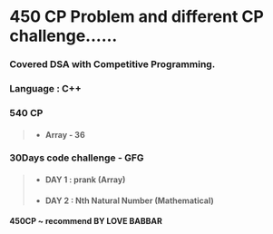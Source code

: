 # 450 CP Problem and different CP challenge......

### Covered DSA with Competitive Programming.

### Language : C++

### 540 CP 
> * ####  Array - 36

### 30Days code challenge - GFG
> * #### DAY 1 : prank (Array)
> * #### DAY 2 : Nth Natural Number (Mathematical)

#### 450CP ~ recommend BY LOVE BABBAR

